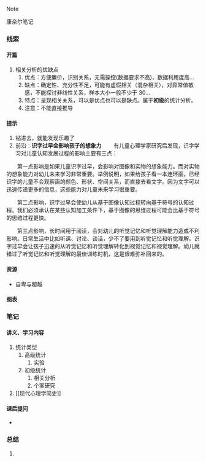 
> [!NOTE]
> 康奈尔笔记

### 线索
#### 开篇
1. 相关分析的优缺点
	1. 优点：方便廉价，识别关系，无需操控(数据要求不高)，数据利用度高...
	2. 缺点：确定性、充分性不足，可能有虚假相关（混杂相关），对异常值敏感，不能探讨非线性关系，样本大小一般不少于 30...
	3. 特点：呈现相关关系，可以是优点也可以是缺点。属于**初级**的统计分析。
	4. 注意：不能直接推导
#### 提示
1. 钻进去，就能发现乐趣了
2. 前沿：**识字过早会影响孩子的想象力**
　　有儿童心理学家研究后发现，识字学习对儿童认知发展过程的影响主要有三点：

　　第一点影响是如果儿童识字过早，会影响对图像和实物的想象能力。而对实物的想象能力对幼儿未来学习非常重要。举例说明，如果给孩子看一本连环画，已经识字的儿童不会观察画的颜色、形状、空间关系，而直接去看文字。因为文字可以迅速传递更多的信息，这些能力对儿童未来学习很重要。

　　第二点影响，识字过早会使幼儿从基于图像认知过程转向基于符号的认知过程。我们必须承认在某些认知加工条件下，基于图像的思维过程可能会比基于符号的思维过程更快。

　　第三点影响，长时间用于阅读，会对幼儿的听觉记忆和听觉理解能力造成不利影响。日常生活中比如听课、讨论、谈话，少不了要用到听觉记忆和听觉理解。识字过早会让孩子迅速的从听觉记忆和听觉理解转化到视觉记忆和视觉理解。幼儿就错过了听觉记忆和听觉理解的最佳训练时机，这是很难弥补回来的。
#### 资源
- 自卑与超越
#### 图表

### 笔记
#### 讲义、学习内容
1. 统计类型
	1. 高级统计
		1. 实验
	2. 初级统计
		1. 相关分析
		2. 个案研究
2. [[现代心理学简史]]
#### 课后提问
- 
### 总结
1. 